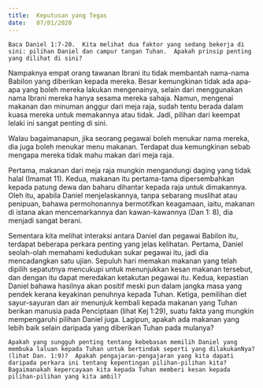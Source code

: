 ```yaml
---
title:  Keputusan yang Tegas
date:   07/01/2020
---
```


`Baca Daniel 1:7-20.  Kita melihat dua faktor yang sedang bekerja di sini: pilihan Daniel dan campur tangan Tuhan.  Apakah prinsip penting yang dilihat di sini?`

Nampaknya empat orang tawanan Ibrani itu tidak membantah nama-nama Babilon yang diberikan kepada mereka.  Besar kemungkinan tidak ada apa-apa yang boleh mereka lakukan mengenainya, selain dari menggunakan nama Ibrani mereka hanya sesama mereka sahaja.  Namun, mengenai makanan dan minuman anggur dari meja raja, sudah tentu berada dalam kuasa mereka untuk memakannya atau tidak.  Jadi, pilihan dari keempat lelaki ini sangat penting di sini.

Walau bagaimanapun, jika seorang pegawai boleh menukar nama mereka, dia juga boleh menukar menu makanan.  Terdapat dua kemungkinan sebab mengapa mereka tidak mahu makan dari meja raja.

Pertama, makanan dari meja raja mungkin mengandungi daging yang tidak halal  (Imamat 11).  Kedua, makanan itu pertama-tama dipersembahkan kepada patung dewa dan baharu dihantar kepada raja untuk dimakannya.  Oleh itu, apabila Daniel menjelaskannya, tanpa sebarang muslihat atau penipuan, bahawa permohonannya bermotifkan keagamaan, iaitu, makanan di istana akan mencemarkannya dan kawan-kawannya (Dan 1: 8), dia menjadi sangat berani.

Sementara kita melihat interaksi antara Daniel dan pegawai Babilon itu, terdapat beberapa perkara penting yang jelas kelihatan.  Pertama, Daniel seolah-olah memahami kedudukan sukar pegawai itu, jadi dia mencadangkan satu ujian.  Sepuluh hari memakan makanan yang telah dipilih sepatutnya mencukupi untuk menunjukkan kesan makanan tersebut, dan dengan itu dapat meredakan ketakutan pegawai itu. Kedua, kepastian Daniel bahawa hasilnya akan positif meski pun dalam jangka masa yang pendek kerana keyakinan penuhnya kepada Tuhan.  Ketiga, pemilihan diet sayur-sayuran dan air menunjuk kembali kepada makanan yang Tuhan berikan manusia pada Penciptaan (lihat Kej 1:29), suatu fakta yang mungkin mempengaruhi pilihan Daniel juga.  Lagipun, apakah ada makanan yang lebih baik selain daripada yang diberikan Tuhan pada mulanya?

`Apakah yang sungguh penting tentang kebebasan memilih Daniel yang membuka laluan kepada Tuhan untuk bertindak seperti yang dilakukanNya? (lihat Dan. 1:9)?  Apakah pengajaran-pengajaran yang kita dapati daripada perkara ini tentang kepentingan pilihan-pilihan kita?  Bagaimanakah kepercayaan kita kepada Tuhan memberi kesan kepada pilihan-pilihan yang kita ambil?`